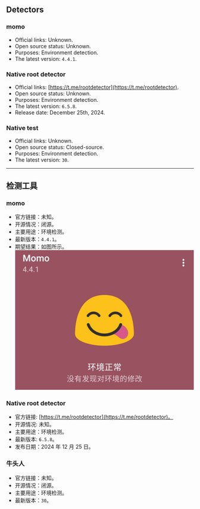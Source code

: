 ## Detectors

### momo
- Official links: Unknown. 
- Open source status: Unknown. 
- Purposes: Environment detection. 
- The latest version: ``4.4.1``. 

### Native root detector
- Official links: [https://t.me/rootdetector](https://t.me/rootdetector). 
- Open source status: Unknown. 
- Purposes: Environment detection. 
- The latest version: ``6.5.8``.
- Release date: December 25th, 2024. 

### Native test
- Official links: Unknown.
- Open source status: Closed-source. 
- Purposes: Environment detection.
- The latest version: ``30``. 

---

## 检测工具

### momo
- 官方链接：未知。
- 开源情况：闭源。
- 主要用途：环境检测。
- 最新版本：``4.4.1``。
- 期望结果：如图所示。
![momoNormalZH.jpg](momoNormalZH.jpg)

### Native root detector
- 官方链接: [https://t.me/rootdetector](https://t.me/rootdetector)。
- 开源情况: 未知。
- 主要用途：环境检测。
- 最新版本: ``6.5.8``。
- 发布日期：2024 年 12 月 25 日。

### 牛头人
- 官方链接：未知。
- 开源情况：闭源。
- 主要用途：环境检测。
- 最新版本：``30``。
